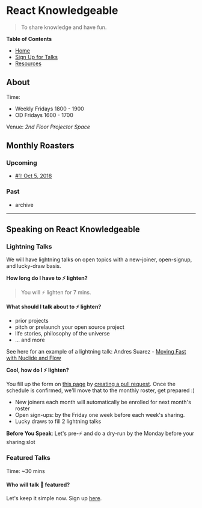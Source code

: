 # React Knowledgeable

> To share knowledge and have fun.

**Table of Contents**

- [Home](#about)
- [Sign Up for Talks](./call-for-papers.md)
- [Resources](./resources.md)

## About

Time:

- Weekly Fridays 1800 - 1900
- OD Fridays 1600 - 1700

Venue: _2nd Floor Projector Space_

## Monthly Roasters

### Upcoming

- [#1: Oct 5, 2018](./no-1-oct-5.md)

### Past

- archive

---

## Speaking on React Knowledgeable

### Lightning Talks

We will have lightning talks on open topics with a new-joiner, open-signup, and lucky-draw basis.

**How long do I have to ⚡️ lighten?**

> You will ⚡️ lighten for 7 mins.

**What should I talk about to ⚡️ lighten?**

- prior projects
- pitch or prelaunch your open source project
- life stories, philosophy of the universe
- ... and more

See here for an example of a lightning talk: Andres Suarez - [Moving Fast with Nuclide and Flow](https://youtu.be/WRyk5ZVklFs)

**Cool, how do I ⚡️ lighten?**

You fill up the form on [this page](./call-for-papers.md) by [creating a pull request](https://github.com/Shopee/react-knowledgeable/pulls?utf8=%E2%9C%93&q=is%3Apr+is%3Aopen+sort%3Aupdated-desc+label%3Acall-for-papers). Once the schedule is confirmed, we'll move that to the monthly roster, get prepared :)

- New joiners each month will automatically be enrolled for next month's roster
- Open sign-ups: by the Friday one week before each week's sharing.
- Lucky draws to fill 2 lightning talks

**Before You Speak**: Let's pre-⚡️ and do a dry-run by the Monday before your sharing slot

### Featured Talks

Time: ~30 mins

#### Who will talk 🌚 featured?

Let's keep it simple now. Sign up [here](./call-for-papers.md).
